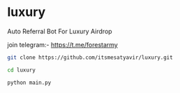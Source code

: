 # luxury
Auto Referral Bot For Luxury Airdrop 

join telegram:- https://t.me/forestarmy 

```bash
git clone https://github.com/itsmesatyavir/luxury.git
```
```bash
cd luxury
```
```bash
python main.py
```
